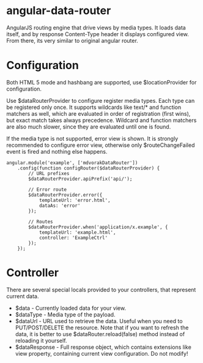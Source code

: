 angular-data-router
==================

AngularJS routing engine that drive views by media types. It loads data itself, and by response Content-Type header
it displays configured view. From there, its very similar to original angular router.

Configuration
=============

Both HTML 5 mode and hashbang are supported, use $locationProvider for configuration.

Use $dataRouterProvider to configure register media types. Each type can be registered only once.
It supports wildcards like text/* and function matchers as well, which are evaluated in order of registration
(first wins), but exact match takes always precedence. Wildcard and function matchers are also much slower, since they
are evaluated until one is found.

If the media type is not supported, error view is shown. It is strongly recommended to configure error view, otherwise
only $routeChangeFailed event is fired and nothing else happens.

    angular.module('example', ['mdvorakDataRouter'])
        .config(function configRouter($dataRouterProvider) {
            // URL prefixes
            $dataRouterProvider.apiPrefix('api/');

            // Error route
            $dataRouterProvider.error({
                templateUrl: 'error.html',
                dataAs: 'error'
            });

            // Routes
            $dataRouterProvider.when('application/x.example', {
                templateUrl: 'example.html',
                controller: 'ExampleCtrl'
            });
        });

Controller
==========

There are several special locals provided to your controllers, that represent current data.

* $data - Currently loaded data for your view.
* $dataType - Media type of the payload.
* $dataUrl - URL used to retrieve the data. Useful when you need to PUT/POST/DELETE the resource. Note that if you want
to refresh the data, it is better to use $dataRouter.reload(false) method instead of reloading it yourself.
* $dataResponse - Full response object, which contains extensions like view property, containing current view configuration. Do not modify!


